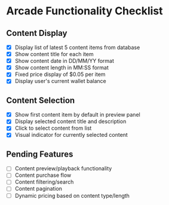 # Arcade Functionality Checklist

## Content Display
- [x] Display list of latest 5 content items from database
- [x] Show content title for each item
- [x] Show content date in DD/MM/YY format
- [x] Show content length in MM:SS format
- [x] Fixed price display of $0.05 per item
- [x] Display user's current wallet balance

## Content Selection
- [x] Show first content item by default in preview panel
- [x] Display selected content title and description
- [x] Click to select content from list
- [x] Visual indicator for currently selected content

## Pending Features
- [ ] Content preview/playback functionality
- [ ] Content purchase flow
- [ ] Content filtering/search
- [ ] Content pagination
- [ ] Dynamic pricing based on content type/length 